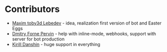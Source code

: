 # Contributors
- [Maxim toby3d Lebedev](https://github.com/toby3d) - idea, realization first version of bot and Easter Eggs
- [Dmitry Forne Pervin](https://github.com/Forne) - help with inline-mode, webhooks, support with server for bot production
- [Kirill Danshin](https://github.com/kirillDanshin) - huge support in everything